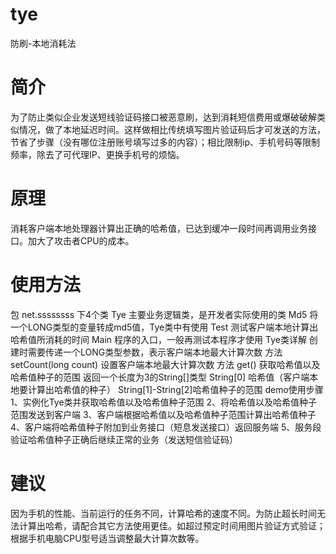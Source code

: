# tye
防刷-本地消耗法
# 简介
为了防止类似企业发送短线验证码接口被恶意刷，达到消耗短信费用或爆破破解类似情况，做了本地延迟时间。这样做相比传统填写图片验证码后才可发送的方法，节省了步骤（没有哪位注册账号填写过多的内容）；相比限制ip、手机号码等限制频率，除去了可代理IP、更换手机号的烦恼。
# 原理
消耗客户端本地处理器计算出正确的哈希值，已达到缓冲一段时间再调用业务接口。加大了攻击者CPU的成本。
# 使用方法
包 net.ssssssss 下4个类
Tye 主要业务逻辑类，是开发者实际使用的类
Md5 将一个LONG类型的变量转成md5值，Tye类中有使用
Test 测试客户端本地计算出哈希值所消耗的时间
Main 程序的入口，一般再测试本程序才使用
Tye类详解
    创建时需要传递一个LONG类型参数，表示客户端本地最大计算次数
    方法 setCount(long count) 设置客户端本地最大计算次数
    方法 get() 获取哈希值以及哈希值种子的范围
        返回一个长度为3的String[]类型 
            String[0] 哈希值（客户端本地要计算出哈希值的种子）
            String[1]-String[2]哈希值种子的范围
demo使用步骤
    1、实例化Tye类并获取哈希值以及哈希值种子范围
    2、将哈希值以及哈希值种子范围发送到客户端
    3、客户端根据哈希值以及哈希值种子范围计算出哈希值种子
    4、客户端将哈希值种子附加到业务接口（短息发送接口）返回服务端
    5、服务段验证哈希值种子正确后继续正常的业务（发送短信验证码）
# 建议
因为手机的性能、当前运行的任务不同，计算哈希的速度不同。为防止超长时间无法计算出哈希，请配合其它方法使用更佳。如超过预定时间用图片验证方式验证；根据手机电脑CPU型号适当调整最大计算次数等。

